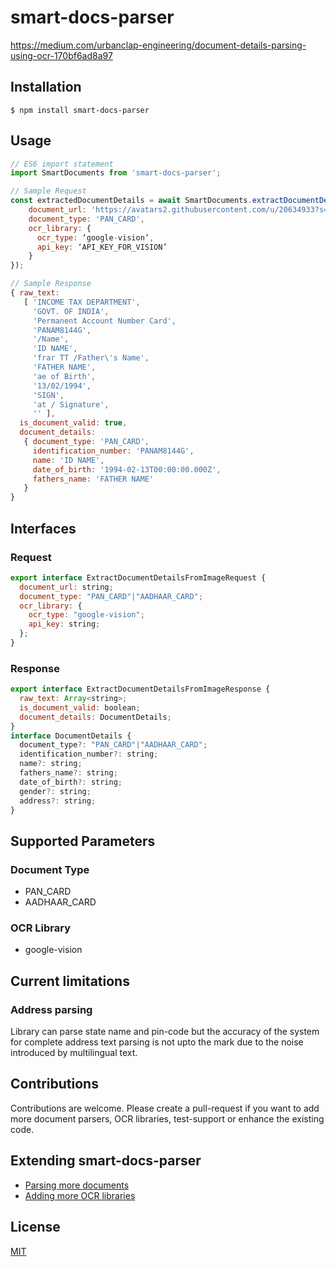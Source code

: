 # smart-docs-parser

https://medium.com/urbanclap-engineering/document-details-parsing-using-ocr-170bf6ad8a97

## Installation
```
$ npm install smart-docs-parser
```

## Usage
```Javascript
// ES6 import statement
import SmartDocuments from 'smart-docs-parser';

// Sample Request
const extractedDocumentDetails = await SmartDocuments.extractDocumentDetailsFromImage({
    document_url: 'https://avatars2.githubusercontent.com/u/20634933?s=40&v=4',
    document_type: 'PAN_CARD',
    ocr_library: {
      ocr_type: ‘google-vision’,
      api_key: ‘API_KEY_FOR_VISION’
    }
});

// Sample Response
{ raw_text: 
   [ 'INCOME TAX DEPARTMENT',
     'GOVT. OF INDIA',
     'Permanent Account Number Card',
     'PANAM8144G',
     '/Name',
     'ID NAME',
     'frar TT /Father\'s Name',
     'FATHER NAME',
     'ae of Birth',
     '13/02/1994',
     'SIGN',
     'at / Signature',
     '' ],
  is_document_valid: true,
  document_details: 
   { document_type: 'PAN_CARD',
     identification_number: 'PANAM8144G',
     name: 'ID NAME',
     date_of_birth: '1994-02-13T00:00:00.000Z',
     fathers_name: 'FATHER NAME' 
   } 
}
```

## Interfaces
### Request
```Javascript
export interface ExtractDocumentDetailsFromImageRequest {
  document_url: string;
  document_type: "PAN_CARD"|"AADHAAR_CARD";
  ocr_library: {
    ocr_type: "google-vision";
    api_key: string;
  };
}
```
### Response
```Javascript
export interface ExtractDocumentDetailsFromImageResponse {
  raw_text: Array<string>;
  is_document_valid: boolean;
  document_details: DocumentDetails;
}
interface DocumentDetails {
  document_type?: "PAN_CARD"|"AADHAAR_CARD";
  identification_number?: string;
  name?: string;
  fathers_name?: string;
  date_of_birth?: string;
  gender?: string;
  address?: string;
}
```

## Supported Parameters
### Document Type
* PAN_CARD
* AADHAAR_CARD
### OCR Library
* google-vision

## Current limitations
### Address parsing
Library can parse state name and pin-code but the accuracy of the system for complete address text parsing is not upto the mark due to the noise introduced by multilingual text. 

## Contributions
Contributions are welcome. Please create a pull-request if you want to add more document parsers, OCR libraries, test-support or enhance the existing code.

## Extending smart-docs-parser
* [Parsing more documents](https://github.com/SourabhJaz/smart-docs-parser/blob/master/docs/document_parser.md)
* [Adding more OCR libraries](https://github.com/SourabhJaz/smart-docs-parser/blob/master/docs/ocr_library.md)

## License
[MIT](https://github.com/SourabhJaz/smart-docs-parser/blob/master/LICENSE)
